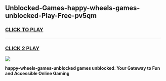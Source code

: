 
## Unblocked-Games-happy-wheels-games-unblocked-Play-Free-pv5qm
<h3>
<a href="https://premium76.site?title=happy-wheels-games-unblocked&ref=17A">CLICK TO PLAY</a></h3>
<hr>

<h3>
<a href="https://premium76.site?title=happy-wheels-games-unblocked&ref=17A">CLICK 2 PLAY</a>
  
</h3>

<a href="https://premium76.site?title=happy-wheels-games-unblocked&ref=17A"><img src="https://clearcache.store/games.png"></a>


**happy-wheels-games-unblocked games unblocked: Your Gateway to Fun and Accessible Online Gaming**
